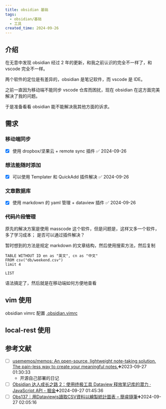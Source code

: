 ```yaml
---
title: obsidian 基础
tags:
  - obsidian/基础
  - 工具
created_time: 2024-09-26
---
```


## 介绍

在无意中发现 obsidian 经过 2 年的更新，和我之前认识的完全不一样了，和  vscode 完全不一样。

两个软件的定位是有差异的，obsidian 是笔记软件，而 vscode 是 IDE。

之前一直因为移动端不能同步 vscode 仓库而困扰，现在 obsidian 在这方面完美解决了我的问题。

于是准备看看 obsidian 能不能解决我其他方面的诉求。

## 需求

### 移动端同步

- [x] 使用 dropbox/坚果云 + remote sync 插件 ✅ 2024-09-26

### 想法能随时添加

- [x] 可以使用 Templater 和 QuickAdd 插件解决 ✅ 2024-09-26

### 文章数据库

- [x] 使用 markdown 的 yaml 管理 + dataview 插件 ✅ 2024-09-26

### ~~代码片段管理~~

原先的解决方案是使用 masscode 这个软件，但是问题是，这样又多一个软件，多了学习成本；
是否可以通过插件解决？

暂时想到的方法是规定 markdown 的文章结构，然后使用搜索方法，然后复制

```dataview
TABLE WITHOUT ID en as "英文", cn as "中文"
FROM csv("db/weekend.csv")
limit 4
```

```dataview
LIST
```

语法搞定了，然后就是在移动端如何方便地查看

## vim 使用

obsidian vimrc 配置 [.obsidian.vimrc](https://gist.github.com/kxxoling/dcc1c3a897e6735989f32b55ef069136)

## local-rest 使用


## 参考文献

- [ ] [usememos/memos: An open-source, lightweight note-taking solution. The pain-less way to create your meaningful notes.](https://github.com/usememos/memos)➕2023-09-27 01:30:33 
	-  开源自己部署的日记
- [ ] [Obsidian 达人成长之路 2：使用终极工具 Dataview 释放笔记库的潜力 · JavaScript API - 掘金](https://juejin.cn/post/7372768355777839104)➕2024-09-27 01:45:36
- [ ] [Obs137｜用Dataviewjs讀取CSV資料以繪製統計圖表 – 簡睿隨筆](https://jdev.tw/blog/8190/obs137%EF%BD%9Cload-csv-by-dataview-integrates-charts)➕2024-09-27 02:05:16